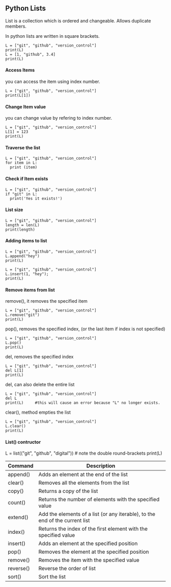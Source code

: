 ## Python Lists

List is a collection which is ordered and changeable. Allows duplicate members.

In python lists are written in square brackets.
```
L = ["git", "github", "version_control"]
print(L)
L = [1, "github", 3.4]
print(L)
```
#### Access Items

you can access the item using index number.
```
L = ["git", "github", "version_control"]
print(L[1])
```
#### Change Item value

you can change value by refering to index number.
```
L = ["git", "github", "version_control"]
L[1] = 123
print(L)
```
#### Traverse the list

```
L = ["git", "github", "version_control"]
for item in L:
  print (item)
```

#### Check if Item exists

```
L = ["git", "github", "version_control"]
if "git" in L:
  print('Yes it exists!')
```

#### List size

```
L = ["git", "github", "version_control"]
length = len(L)
print(length)
```

#### Adding items to list

```
L = ["git", "github", "version_control"]
L.append("hey")
print(L)
```

```
L = ["git", "github", "version_control"]
L.insert(1, "hey");
print(L)
```

#### Remove items from list

remove(), it removes the specified item

```
L = ["git", "github", "version_control"]
L.remove("git")
print(L)
```
pop(), removes the specified index, (or the last item if index is not specified)

```
L = ["git", "github", "version_control"]
L.pop()
print(L)
```
del, removes the specified index

```
L = ["git", "github", "version_control"]
del L[1]
print(L)
```
del, can also delete the entire list


```
L = ["git", "github", "version_control"]
del L
print(L)     #this will cause an error because "L" no longer exists.
```

clear(), method empties the list


```
L = ["git", "github", "version_control"]
L.clear()
print(L)
```

#### List() contructor

L = list(("git", "github", "digital")) # note the double round-brackets
print(L)

| Command | Description |
| --- | --- |
| append() | Adds an element at the end of the list |
| clear() | Removes all the elements from the list |
| copy() | Returns a copy of the list |
| count() | Returns the number of elements with the specified value |
| extend() | Add the elements of a list (or any iterable), to the end of the current list |
| index() | Returns the index of the first element with the specified value |
| insert() | Adds an element at the specified position |
| pop() | Removes the element at the specified position |
| remove() | Removes the item with the specified value |
| reverse() | Reverse the order of list |
| sort() | Sort the list |



